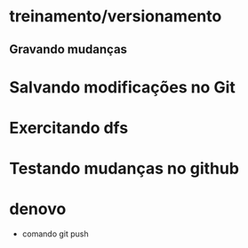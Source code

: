 # treinamento/versionamento
## Gravando mudanças

# Salvando modificações no Git
# Exercitando dfs
# Testando mudanças no github
# denovo
* comando git push